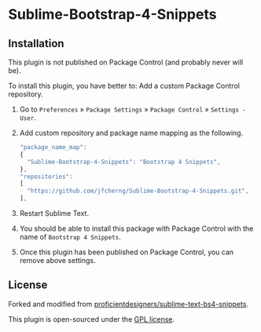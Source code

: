 # Sublime-Bootstrap-4-Snippets

## Installation

This plugin is not published on Package Control (and probably never will be).

To install this plugin, you have better to: Add a custom Package Control repository.

1. Go to `Preferences` » `Package Settings` » `Package Control` » `Settings - User`.
1. Add custom repository and package name mapping as the following.

    ```javascript
    "package_name_map":
    {
      "Sublime-Bootstrap-4-Snippets": "Bootstrap 4 Snippets",
    },
    "repositories":
    [
      "https://github.com/jfcherng/Sublime-Bootstrap-4-Snippets.git",
    ],
    ```

1. Restart Sublime Text.
1. You should be able to install this package with Package Control with the name of `Bootstrap 4 Snippets`.
1. Once this plugin has been published on Package Control, you can remove above settings.

## License

Forked and modified from [proficientdesigners/sublime-text-bs4-snippets](https://github.com/proficientdesigners/sublime-text-bs4-snippets).

This plugin is open-sourced under the [GPL license](https://www.gnu.org/licenses/gpl-3.0.en.html).
